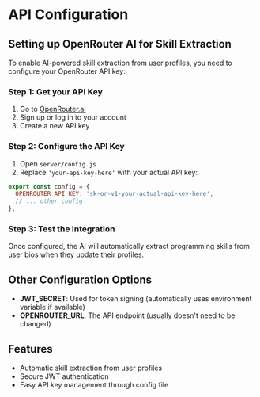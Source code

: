 # API Configuration

## Setting up OpenRouter AI for Skill Extraction

To enable AI-powered skill extraction from user profiles, you need to configure your OpenRouter API key:

### Step 1: Get your API Key
1. Go to [OpenRouter.ai](https://openrouter.ai/keys)
2. Sign up or log in to your account
3. Create a new API key

### Step 2: Configure the API Key
1. Open `server/config.js`
2. Replace `'your-api-key-here'` with your actual API key:

```javascript
export const config = {
  OPENROUTER_API_KEY: 'sk-or-v1-your-actual-api-key-here',
  // ... other config
};
```

### Step 3: Test the Integration
Once configured, the AI will automatically extract programming skills from user bios when they update their profiles.

## Other Configuration Options

- **JWT_SECRET**: Used for token signing (automatically uses environment variable if available)
- **OPENROUTER_URL**: The API endpoint (usually doesn't need to be changed)

## Features
- Automatic skill extraction from user profiles
- Secure JWT authentication
- Easy API key management through config file
